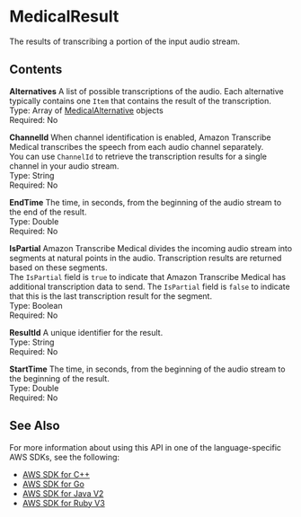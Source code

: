 # MedicalResult<a name="API_streaming_MedicalResult"></a>

The results of transcribing a portion of the input audio stream\.

## Contents<a name="API_streaming_MedicalResult_Contents"></a>

 **Alternatives**   <a name="transcribe-Type-streaming_MedicalResult-Alternatives"></a>
A list of possible transcriptions of the audio\. Each alternative typically contains one `Item` that contains the result of the transcription\.  
Type: Array of [MedicalAlternative](API_streaming_MedicalAlternative.md) objects  
Required: No

 **ChannelId**   <a name="transcribe-Type-streaming_MedicalResult-ChannelId"></a>
When channel identification is enabled, Amazon Transcribe Medical transcribes the speech from each audio channel separately\.  
You can use `ChannelId` to retrieve the transcription results for a single channel in your audio stream\.  
Type: String  
Required: No

 **EndTime**   <a name="transcribe-Type-streaming_MedicalResult-EndTime"></a>
The time, in seconds, from the beginning of the audio stream to the end of the result\.  
Type: Double  
Required: No

 **IsPartial**   <a name="transcribe-Type-streaming_MedicalResult-IsPartial"></a>
Amazon Transcribe Medical divides the incoming audio stream into segments at natural points in the audio\. Transcription results are returned based on these segments\.  
The `IsPartial` field is `true` to indicate that Amazon Transcribe Medical has additional transcription data to send\. The `IsPartial` field is `false` to indicate that this is the last transcription result for the segment\.  
Type: Boolean  
Required: No

 **ResultId**   <a name="transcribe-Type-streaming_MedicalResult-ResultId"></a>
A unique identifier for the result\.  
Type: String  
Required: No

 **StartTime**   <a name="transcribe-Type-streaming_MedicalResult-StartTime"></a>
The time, in seconds, from the beginning of the audio stream to the beginning of the result\.  
Type: Double  
Required: No

## See Also<a name="API_streaming_MedicalResult_SeeAlso"></a>

For more information about using this API in one of the language\-specific AWS SDKs, see the following:
+  [ AWS SDK for C\+\+](https://docs.aws.amazon.com/goto/SdkForCpp/transcribe-streaming-2017-10-26/MedicalResult) 
+  [ AWS SDK for Go](https://docs.aws.amazon.com/goto/SdkForGoV1/transcribe-streaming-2017-10-26/MedicalResult) 
+  [ AWS SDK for Java V2](https://docs.aws.amazon.com/goto/SdkForJavaV2/transcribe-streaming-2017-10-26/MedicalResult) 
+  [ AWS SDK for Ruby V3](https://docs.aws.amazon.com/goto/SdkForRubyV3/transcribe-streaming-2017-10-26/MedicalResult) 